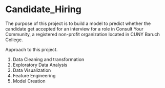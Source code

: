 # Candidate_Hiring

The purpose of this project is to build a model to predict whether the candidate get accepted for an interview for a role in Consult Your Community, a registered non-profit organization located in CUNY Baruch College.

Approach to this project.
1. Data Cleaning and transformation
2. Exploratory Data Analysis
3. Data Visualization
4. Feature Engineering
5. Model Creation
   
